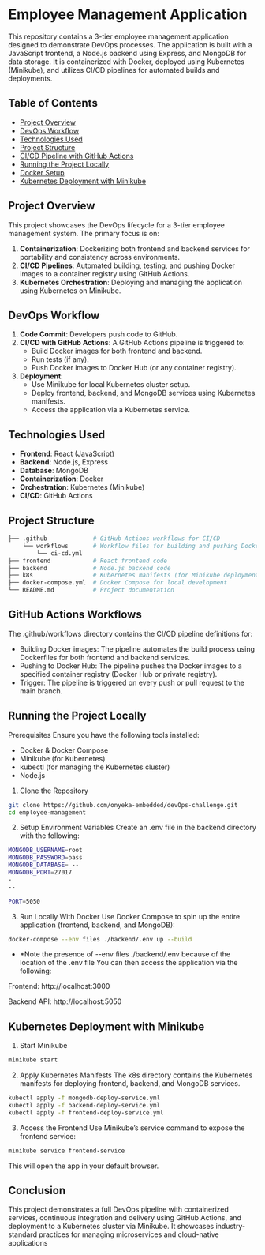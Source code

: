 # Employee Management Application

This repository contains a 3-tier employee management application designed to demonstrate DevOps processes. The application is built with a JavaScript frontend, a Node.js backend using Express, and MongoDB for data storage. It is containerized with Docker, deployed using Kubernetes (Minikube), and utilizes CI/CD pipelines for automated builds and deployments.

## Table of Contents

- [Project Overview](#project-overview)
- [DevOps Workflow](#devops-workflow)
- [Technologies Used](#technologies-used)
- [Project Structure](#project-structure)
- [CI/CD Pipeline with GitHub Actions](#cicd-pipeline-with-github-actions)
- [Running the Project Locally](#running-the-project-locally)
- [Docker Setup](#docker-setup)
- [Kubernetes Deployment with Minikube](#kubernetes-deployment-with-minikube)

## Project Overview

This project showcases the DevOps lifecycle for a 3-tier employee management system. The primary focus is on:

1. **Containerization**: Dockerizing both frontend and backend services for portability and consistency across environments.
2. **CI/CD Pipelines**: Automated building, testing, and pushing Docker images to a container registry using GitHub Actions.
3. **Kubernetes Orchestration**: Deploying and managing the application using Kubernetes on Minikube.

## DevOps Workflow

1. **Code Commit**: Developers push code to GitHub.
2. **CI/CD with GitHub Actions**: A GitHub Actions pipeline is triggered to:
   - Build Docker images for both frontend and backend.
   - Run tests (if any).
   - Push Docker images to Docker Hub (or any container registry).
3. **Deployment**:
   - Use Minikube for local Kubernetes cluster setup.
   - Deploy frontend, backend, and MongoDB services using Kubernetes manifests.
   - Access the application via a Kubernetes service.

## Technologies Used

- **Frontend**: React (JavaScript)
- **Backend**: Node.js, Express
- **Database**: MongoDB
- **Containerization**: Docker
- **Orchestration**: Kubernetes (Minikube)
- **CI/CD**: GitHub Actions

## Project Structure

```bash
├── .github             # GitHub Actions workflows for CI/CD
    └── workflows       # Workflow files for building and pushing Docker images
        └── ci-cd.yml
├── frontend            # React frontend code
├── backend             # Node.js backend code
├── k8s                 # Kubernetes manifests (for Minikube deployment)
├── docker-compose.yml  # Docker Compose for local development
└── README.md           # Project documentation
```

## GitHub Actions Workflows
The .github/workflows directory contains the CI/CD pipeline definitions for:

- Building Docker images: The pipeline automates the build process using Dockerfiles for both frontend and backend services.
- Pushing to Docker Hub: The pipeline pushes the Docker images to a specified container registry (Docker Hub or private registry).
- Trigger: The pipeline is triggered on every push or pull request to the main branch.

## Running the Project Locally
Prerequisites
Ensure you have the following tools installed:

- Docker & Docker Compose
- Minikube (for Kubernetes)
- kubectl (for managing the Kubernetes cluster)
- Node.js

1. Clone the Repository
```bash
git clone https://github.com/onyeka-embedded/devOps-challenge.git
cd employee-management
```
2. Setup Environment Variables
Create an .env file in the backend directory with the following:
```bash
MONGODB_USERNAME=root
MONGODB_PASSWORD=pass
MONGODB_DATABASE= --
MONGODB_PORT=27017
-
--

PORT=5050
```
3. Run Locally With Docker
Use Docker Compose to spin up the entire application (frontend, backend, and MongoDB):
```bash
docker-compose --env files ./backend/.env up --build
```
* *Note the presence of --env files ./backend/.env because of the location of the .env file
You can then access the application via the following:

Frontend: http://localhost:3000

Backend API: http://localhost:5050

## Kubernetes Deployment with Minikube
1. Start Minikube
```bash
minikube start
```
2. Apply Kubernetes Manifests
The k8s directory contains the Kubernetes manifests for deploying frontend, backend, and MongoDB services.
```bash
kubectl apply -f mongodb-deploy-service.yml
kubectl apply -f backend-deploy-service.yml
kubectl apply -f frontend-deploy-service.yml
```
3. Access the Frontend
Use Minikube’s service command to expose the frontend service:
```bash
minikube service frontend-service
```
This will open the app in your default browser.

## Conclusion
This project demonstrates a full DevOps pipeline with containerized services, continuous integration and delivery using GitHub Actions, and deployment to a Kubernetes cluster via Minikube. It showcases industry-standard practices for managing microservices and cloud-native applications
